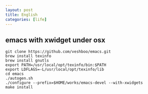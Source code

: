 ```yaml
---
layout: post
title: English
categories: [life]
---
```


## emacs with xwidget under osx

    git clone https://github.com/veshboo/emacs.git
    brew install texinfo
    brew install gnutls
    export PATH=/usr/local/opt/texinfo/bin:$PATH
    export LDFLAGS=-L/usr/local/opt/texinfo/lib
    cd emacs
    ./autogen.sh
    ./configure --prefix=$HOME/works/emacs-devel --with-xwidgets
    make install
